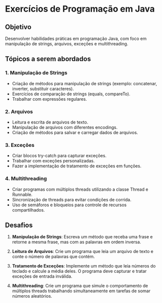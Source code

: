 # Exercícios de Programação em Java

## Objetivo
Desenvolver habilidades práticas em programação Java, com foco em manipulação de strings, arquivos, exceções e multithreading.

## Tópicos a serem abordados

### 1. Manipulação de Strings
- Criação de métodos para manipulação de strings (exemplo: concatenar, inverter, substituir caracteres).
- Exercícios de comparação de strings (equals, compareTo).
- Trabalhar com expressões regulares.

### 2. Arquivos
- Leitura e escrita de arquivos de texto.
- Manipulação de arquivos com diferentes encodings.
- Criação de métodos para salvar e carregar dados de arquivos.

### 3. Exceções
- Criar blocos try-catch para capturar exceções.
- Trabalhar com exceções personalizadas.
- Fazer a implementação de tratamento de exceções em funções.

### 4. Multithreading
- Criar programas com múltiplos threads utilizando a classe Thread e Runnable.
- Sincronização de threads para evitar condições de corrida.
- Uso de semáforos e bloqueios para controle de recursos compartilhados.

## Desafios
1. **Manipulação de Strings**: Escreva um método que receba uma frase e retorne a mesma frase, mas com as palavras em ordem inversa.
   
2. **Leitura de Arquivos**: Crie um programa que leia um arquivo de texto e conte o número de palavras que contém.
   
3. **Tratamento de Exceções**: Implemente um método que leia números do teclado e calcule a média deles. O programa deve capturar e tratar exceções de entrada inválida.

4. **Multithreading**: Crie um programa que simule o comportamento de múltiplos threads trabalhando simultaneamente em tarefas de somar números aleatórios.

